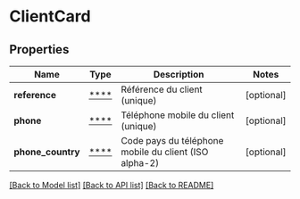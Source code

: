 # ClientCard

## Properties
Name | Type | Description | Notes
------------ | ------------- | ------------- | -------------
**reference** | [****](.md) | Référence du client (unique) | [optional] 
**phone** | [****](.md) | Téléphone mobile du client (unique) | [optional] 
**phone_country** | [****](.md) | Code pays du téléphone mobile du client (ISO alpha-2) | [optional] 

[[Back to Model list]](../../README.md#documentation-for-models) [[Back to API list]](../../README.md#documentation-for-api-endpoints) [[Back to README]](../../README.md)

